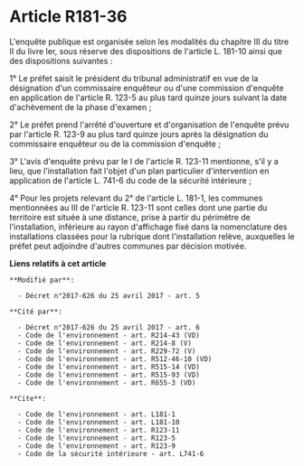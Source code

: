 # Article R181-36

L'enquête publique est organisée selon les modalités du chapitre III du titre II du livre Ier, sous réserve des dispositions
de l'article L. 181-10 ainsi que des dispositions suivantes :

1° Le préfet saisit le président du tribunal administratif en vue de la désignation d'un commissaire enquêteur ou d'une
commission d'enquête en application de l'article R. 123-5 au plus tard quinze jours suivant la date d'achèvement de la phase
d'examen ;

2° Le préfet prend l'arrêté d'ouverture et d'organisation de l'enquête prévu par l'article R. 123-9 au plus tard quinze jours
après la désignation du commissaire enquêteur ou de la commission d'enquête ;

3° L'avis d'enquête prévu par le I de l'article R. 123-11 mentionne, s'il y a lieu, que l'installation fait l'objet d'un plan
particulier d'intervention en application de l'article L. 741-6 du code de la sécurité intérieure ;

4° Pour les projets relevant du 2° de l'article L. 181-1, les communes mentionnées au III de l'article R. 123-11 sont celles
dont une partie du territoire est située à une distance, prise à partir du périmètre de l'installation, inférieure au rayon
d'affichage fixé dans la nomenclature des installations classées pour la rubrique dont l'installation relève, auxquelles le
préfet peut adjoindre d'autres communes par décision motivée.

**Liens relatifs à cet article**

	**Modifié par**:

	  - Décret n°2017-626 du 25 avril 2017 - art. 5

	**Cité par**:

	  - Décret n°2017-626 du 25 avril 2017 - art. 6
	  - Code de l'environnement - art. R214-43 (VD)
	  - Code de l'environnement - art. R214-8 (V)
	  - Code de l'environnement - art. R229-72 (V)
	  - Code de l'environnement - art. R512-46-10 (VD)
	  - Code de l'environnement - art. R515-14 (VD)
	  - Code de l'environnement - art. R515-93 (VD)
	  - Code de l'environnement - art. R655-3 (VD)

	**Cite**:

	  - Code de l'environnement - art. L181-1
	  - Code de l'environnement - art. L181-10
	  - Code de l'environnement - art. R123-11
	  - Code de l'environnement - art. R123-5
	  - Code de l'environnement - art. R123-9
	  - Code de la sécurité intérieure - art. L741-6
